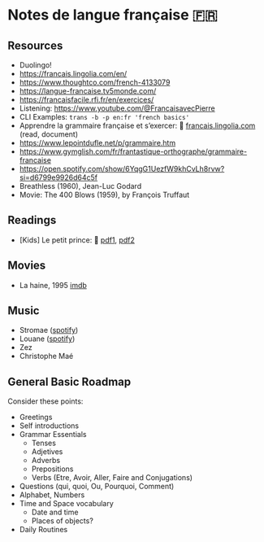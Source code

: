 # Notes de langue française :fr:

## Resources
- Duolingo!
- https://francais.lingolia.com/en/
- https://www.thoughtco.com/french-4133079
- https://langue-francaise.tv5monde.com/
- https://francaisfacile.rfi.fr/en/exercices/
- Listening: https://www.youtube.com/@FrancaisavecPierre
- CLI Examples: `trans -b -p en:fr 'french basics'`
- Apprendre la grammaire française et s’exercer: :link: [francais.lingolia.com](https://francais.lingolia.com/fr/grammaire) (read, document)
- https://www.lepointdufle.net/p/grammaire.htm
- https://www.gymglish.com/fr/frantastique-orthographe/grammaire-francaise
- https://open.spotify.com/show/6YqgG1UezfW9khCvLh8rvw?si=d6799e9926d64c5f
- Breathless (1960), Jean-Luc Godard
- Movie: The 400 Blows (1959), by François Truffaut

## Readings
- [Kids] Le petit prince: :link: [pdf1](https://gutenberg.net.au/ebooks03/0300771h.html), [pdf2](https://www.ebooksgratuits.com/pdf/st_exupery_le_petit_prince.pdf)

## Movies
- La haine, 1995 [imdb](https://www.imdb.com/title/tt0113247/)

## Music
- Stromae ([spotify](https://open.spotify.com/playlist/37i9dQZF1DZ06evO37wTNS))
- Louane ([spotify](https://open.spotify.com/artist/7wjeXCtRND2ZdKfMJFu6JC))
- Zez
- Christophe Maé

## General Basic Roadmap
Consider these points:
- Greetings
- Self introductions
- Grammar Essentials
    - Tenses
    - Adjetives
    - Adverbs
    - Prepositions
    - Verbs (Etre, Avoir, Aller, Faire and Conjugations)
- Questions (qui, quoi, Ou, Pourquoi, Comment)
- Alphabet, Numbers
- Time and Space vocabulary
    - Date and time
    - Places of objects?
- Daily Routines
